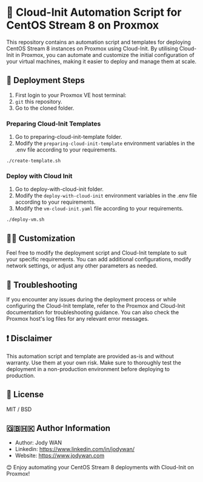 # 📕 Cloud-Init Automation Script for CentOS Stream 8 on Proxmox

This repository contains an automation script and templates for deploying CentOS Stream 8 instances on Proxmox using Cloud-Init. By utilising Cloud-Init in Proxmox, you can automate and customize the initial configuration of your virtual machines, making it easier to deploy and manage them at scale.

## 🚀 Deployment Steps

1. First login to your Proxmox VE host terminal:
2. `git` this repository.
3. Go to the cloned folder.

### Preparing Cloud-Init Templates

1. Go to preparing-cloud-init-template folder.
2. Modify the `preparing-cloud-init-template` environment variables in the .env file according to your requirements.

```console
./create-template.sh
```

### Deploy with Cloud Init

1. Go to deploy-with-cloud-init folder.
2. Modify the `deploy-with-cloud-init` environment variables in the .env file according to your requirements.
3. Modify the `vm-cloud-init.yaml` file according to your requirements.

```console
./deploy-vm.sh
```

## 🔨🔧 Customization
Feel free to modify the deployment script and Cloud-Init template to suit your specific requirements. You can add additional configurations, modify network settings, or adjust any other parameters as needed.

## 🔎 Troubleshooting
If you encounter any issues during the deployment process or while configuring the Cloud-Init template, refer to the Proxmox and Cloud-Init documentation for troubleshooting guidance. You can also check the Proxmox host's log files for any relevant error messages.

## ❗ Disclaimer
This automation script and template are provided as-is and without warranty. Use them at your own risk. Make sure to thoroughly test the deployment in a non-production environment before deploying to production.

## 📄 License

MIT / BSD

## 🇬🇧🇭🇰 Author Information

* Author: Jody WAN
* Linkedin: https://www.linkedin.com/in/jodywan/
* Website: https://www.jodywan.com

😊 Enjoy automating your CentOS Stream 8 deployments with Cloud-Init on Proxmox!

